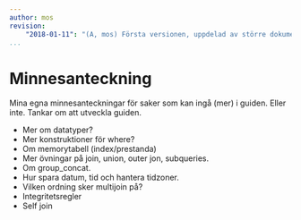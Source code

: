 ```yaml
---
author: mos
revision:
    "2018-01-11": "(A, mos) Första versionen, uppdelad av större dokument."
...
```

Minnesanteckning
==================================

Mina egna minnesanteckningar för saker som kan ingå (mer) i guiden. Eller inte. Tankar om att utveckla guiden.

* Mer om datatyper?
* Mer konstruktioner för where?
* Om memorytabell (index/prestanda)
* Mer övningar på join, union, outer jon, subqueries.
* Om group_concat.
* Hur spara datum, tid och hantera tidzoner.
* Vilken ordning sker multijoin på?
* Integritetsregler
* Self join

<!--

ER

* Hur välja primärnyckel
* Foreign key
* identifying relationship, non-identifying relationship
    * https://stackoverflow.com/questions/762937/whats-the-difference-between-identifying-and-non-identifying-relationships
* 
* Översättning till relationsmodellen
* Normalisering
-->
